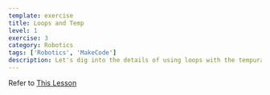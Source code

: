 ```yaml
---
template: exercise
title: Loops and Temp
level: 1
exercise: 3
category: Robotics
tags: ['Robotics', 'MakeCode']
description: Let's dig into the details of using loops with the tempurature sensor!
---
```


Refer to [This Lesson](https://opensource.morganstanley.com/cpx-training/exercises/makecode/E3/)